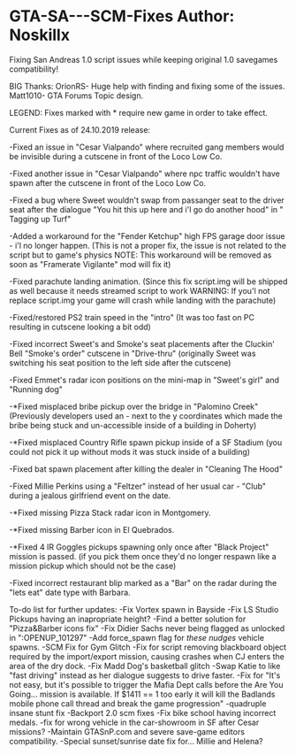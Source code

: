 # GTA-SA---SCM-Fixes Author: Noskillx
Fixing San Andreas 1.0 script issues while keeping original 1.0 savegames compatibility!

BIG Thanks:
OrionRS- Huge help with finding and fixing some of the issues.
Matt1010- GTA Forums Topic design.

LEGEND: 
Fixes marked with * require new game in order to take effect.

Current Fixes as of 24.10.2019 release:



-Fixed an issue in "Cesar Vialpando" where recruited gang members would be invisible during a cutscene in front of the Loco Low Co.

-Fixed another issue in "Cesar Vialpando" where npc traffic wouldn't have spawn after the cutscene in front of the Loco Low Co.

-Fixed a bug where Sweet wouldn't swap from passanger seat to the driver seat after the dialogue "You hit this up here and i'l go do another hood" in " Tagging up Turf"

-Added a workaround for the "Fender Ketchup" high FPS garage door issue - i'l no longer happen. (This is not a proper fix, the issue is not related to the script but to game's physics NOTE: This workaround will be removed as soon as "Framerate Vigilante" mod will fix it)

-Fixed parachute landing animation. (Since this fix script.img will be shipped as well because it needs streamed script to work WARNING: If you'l not replace script.img your game will crash while landing with the parachute)

-Fixed/restored PS2 train speed in the "intro" (It was too fast on PC resulting in cutscene looking a bit odd)

-Fixed incorrect Sweet's and Smoke's seat placements after the Cluckin' Bell "Smoke's order" cutscene in "Drive-thru" (originally Sweet was switching his seat position to the left side after the cutscene)

-Fixed Emmet's radar icon positions on the mini-map in "Sweet's girl" and "Running dog"

-*Fixed misplaced bribe pickup over the bridge in "Palomino Creek" (Previously developers used an - next to the y coordinates which made the bribe being stuck and un-accessible inside of a building in Doherty) 

-*Fixed misplaced Country Rifle spawn pickup inside of a SF Stadium (you could not pick it up without mods it was stuck inside of a building)

-Fixed bat spawn placement after killing the dealer in "Cleaning The Hood"

-Fixed Millie Perkins using a "Feltzer" instead of her usual car - "Club" during a jealous girlfriend event on the date.

-*Fixed missing Pizza Stack radar icon in Montgomery.

-*Fixed missing Barber icon in El Quebrados.

-*Fixed 4 IR Goggles pickups spawning only once after "Black Project" mission is passed. (if you pick them once they'd no longer respawn like a mission pickup which should not be the case)

-Fixed incorrect restaurant blip marked as a "Bar" on the radar during the "lets eat" date type with Barbara.


To-do list for further updates:
-Fix Vortex spawn in Bayside
-Fix LS Studio Pickups having an inapropriate height?
-Find a better solution for "Pizza&Barber icons fix"
-Fix Didier Sachs never being flagged as unlocked in ":OPENUP_101297"
-Add force_spawn flag for *these nudges* vehicle spawns.
-SCM Fix for Gym Glitch
-Fix for script removing blackboard object required by the import/export mission, causing crashes when CJ enters the area of the dry dock.
-Fix Madd Dog's basketball glitch
-Swap Katie to like "fast driving" instead as her dialogue suggests to drive faster.
-Fix for "It's not easy, but it's possible to trigger the Mafia Dept calls before the Are You Going... mission is available. If $1411 == 1 too early it will kill the Badlands mobile phone call thread and break the game progression"
-quadruple insane stunt fix
-Backport 2.0 scm fixes
-Fix bike school having incorrect medals.
-fix for wrong vehicle in the car-showroom in SF after Cesar missions?
-Maintain GTASnP.com and severe save-game editors compatibility.
-Special sunset/sunrise date fix for... Millie and Helena?
